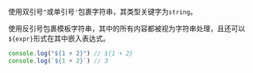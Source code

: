 使用双引号`"`或单引号`'`包裹字符串，其类型关键字为`string`。

使用反引号包裹模板字符串，其中的所有内容都被视为字符串处理，且还可以`${expr}`形式在其中嵌入表达式。

```typescript
console.log("${1 + 2}") // ${1 + 2}
console.log(`${1 + 2}`) // 3
```